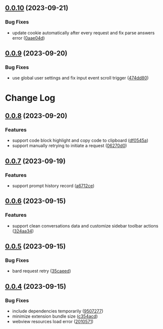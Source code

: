 

## [0.0.10](https://github.com/JimmyDaddy/vscode-bard/compare/v0.0.9...v0.0.10) (2023-09-21)


### Bug Fixes

* update cookie automatically after every request and fix parse answers error ([0aae04d](https://github.com/JimmyDaddy/vscode-bard/commit/0aae04da523dd6d23d563323a6faac57fbeffa46))

## [0.0.9](https://github.com/JimmyDaddy/vscode-bard/compare/v0.0.8...v0.0.9) (2023-09-20)


### Bug Fixes

* use global user settings and fix input event scroll trigger ([474dd80](https://github.com/JimmyDaddy/vscode-bard/commit/474dd8066913649e4f9994e8d45cd3728c8db1d7))

# Change Log

## [0.0.8](https://github.com/JimmyDaddy/vscode-bard/compare/0.0.7...v0.0.8) (2023-09-20)


### Features

* support code block highlight and copy code to clipboard ([df0545a](https://github.com/JimmyDaddy/vscode-bard/commit/df0545a2a24157ba6e7697ee3f67644863d5ca28))
* support manually retrying to initiate a request ([06270d0](https://github.com/JimmyDaddy/vscode-bard/commit/06270d0b990af78f70464eb2910ced6fd53c0af6))



## [0.0.7](https://github.com/JimmyDaddy/vscode-bard/compare/0.0.6...0.0.7) (2023-09-19)


### Features

* support prompt history record ([a6712ce](https://github.com/JimmyDaddy/vscode-bard/commit/a6712ce2b1fb1822f5e0392e220407bce971b2b0))



## [0.0.6](https://github.com/JimmyDaddy/vscode-bard/compare/0.0.5...0.0.6) (2023-09-15)


### Features

* support clean conversations data and customize sidebar toolbar actions ([324aa34](https://github.com/JimmyDaddy/vscode-bard/commit/324aa3489c25858d74c342963853829a366c4e7e))



## [0.0.5](https://github.com/JimmyDaddy/vscode-bard/compare/0.0.4...0.0.5) (2023-09-15)


### Bug Fixes

* bard request retry ([35caeed](https://github.com/JimmyDaddy/vscode-bard/commit/35caeedf3c171d241b18dc2c8d3ae2b9fc646a63))



## [0.0.4](https://github.com/JimmyDaddy/vscode-bard/compare/95072771a297b76e7ab7ad64b4fe3054107f0b72...0.0.4) (2023-09-15)


### Bug Fixes

* include dependencies temporarily ([9507277](https://github.com/JimmyDaddy/vscode-bard/commit/95072771a297b76e7ab7ad64b4fe3054107f0b72))
* minimize extension bundle size ([c354acd](https://github.com/JimmyDaddy/vscode-bard/commit/c354acd915096a5edb6add9e274e84ef26440d86))
* webview resources load error ([2010571](https://github.com/JimmyDaddy/vscode-bard/commit/20105717ae9f1e0ca5b000b57b53fe0e7ce8ae83))